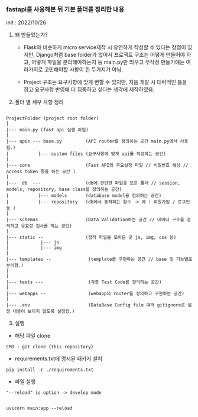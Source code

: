 ### fastapi를 사용해본 뒤 기본 폴더를 정리한 내용

init : 2022/10/26

1. 왜 만들었는가?
    - Flask와 비슷하게 micro service제작 시 유연하게 작성할 수 있다는 장점이 있지만, Django처럼 base folder가 없어서 프로젝트 구조는 어떻게 만들어야 하고, 어떻게 파일을 분리해야하는지 등 main.py만 띄우고 무작정 만들기에는 여러가지로 고민해야할 사항이 한 두가지가 아님.

    - Project 구조는 요구사항에 맞게 변할 수 있지만, 처음 개발 시 대략적인 틀을 잡고 요구사항 반영에 더 집중하고 싶다는 생각에 제작하였음.


2. 폴더 별 세부 사항 정리

```

ProjectFolder (project root folder)
|
|--- main.py (fast api 실행 파일)
|
|--- apis --- base.py         (API router를 정의하는 공간 main.py에서 사용됨.)
|           |--- custom files (요구사항에 맞게 api를 작성하는 공간)
|
|--- core                     (Fast API의 주요설정 파일 // 비밀번호 해싱 // access token 등을 하는 공간 )
|
|---  db  ---                 (db에 관련한 파일을 모은 폴더 // session, models, repository, base class를 정의하는 공간)                
|           |--- models       (database model을 정의하는 공간)
|           |--- repository   (db에서 동작하는 함수 -> 예 : 회원가입 / 로그인 등 )
|
|--- schemas                  (Data Validation하는 공간 // 데이터 구조를 정의하고 유효성 검사를 하는 공간)
|
|--- static --                (정적 파일을 모아둔 곳 js, img, css 등)
|            |--- js
|            |--- img
|
|--- templates --              (template를 구현하는 공간 // base 및 기능별로 분리함.)
|               
|
|--- tests ---                 (각종 Test Code를 정의하는 공간)
|
|--- webapps --                (webapp의 router를 정의하고 구현하는 공간)
|
|--- .env                      (DataBase Config file 대개 gitignore로 설정 내용이 보이지 않도록 설정함.)
```

3. 실행

- 해당 파일 clone
```
CMD : git clone {this repository}
```

- requirements.txt에 명시된 패키지 설치
```
pip install -r ./requirements.txt
```

- 파일 실행


```
"--reload" is option -> develop mode


uvicorn main:app --reload
```